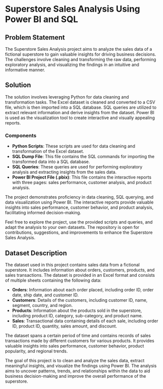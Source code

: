 # Superstore Sales Analysis Using Power BI and SQL

## Problem Statement

The Superstore Sales Analysis project aims to analyze the sales data of a fictional superstore to gain valuable insights for driving business decisions. The challenges involve cleaning and transforming the raw data, performing exploratory analysis, and visualizing the findings in an intuitive and informative manner.

## Solution

The solution involves leveraging Python for data cleaning and transformation tasks. The Excel dataset is cleaned and converted to a CSV file, which is then imported into a SQL database. SQL queries are utilized to extract relevant information and derive insights from the dataset. Power BI is used as the visualization tool to create interactive and visually appealing reports.

### Components

- **Python Scripts**: These scripts are used for data cleaning and transformation of the Excel dataset.
- **SQL Dump File**: This file contains the SQL commands for importing the transformed data into a SQL database.
- **SQL Queries**: These queries are used for performing exploratory analysis and extracting insights from the sales data.
- **Power BI Project File (.pbix)**: This file contains the interactive reports with three pages: sales performance, customer analysis, and product analysis.

The project demonstrates proficiency in data cleaning, SQL querying, and data visualization using Power BI. The interactive reports provide valuable insights into sales performance, customer behavior, and product analysis, facilitating informed decision-making.

Feel free to explore the project, use the provided scripts and queries, and adapt the analysis to your own datasets. The repository is open for contributions, suggestions, and improvements to enhance the Superstore Sales Analysis.

## Dataset Description

The dataset used in this project contains sales data from a fictional superstore. It includes information about orders, customers, products, and sales transactions. The dataset is provided in an Excel format and consists of multiple sheets containing the following data:

- **Orders**: Information about each order placed, including order ID, order date, ship date, and customer ID.
- **Customers**: Details of the customers, including customer ID, name, segment, country, and region.
- **Products**: Information about the products sold in the superstore, including product ID, category, sub-category, and product name.
- **Sales**: Transactional data containing details of each sale, including order ID, product ID, quantity, sales amount, and discount.

The dataset spans a certain period of time and contains records of sales transactions made by different customers for various products. It provides valuable insights into sales performance, customer behavior, product popularity, and regional trends.

The goal of this project is to clean and analyze the sales data, extract meaningful insights, and visualize the findings using Power BI. The analysis aims to uncover patterns, trends, and relationships within the data to aid business decision-making and improve the overall performance of the superstore.
